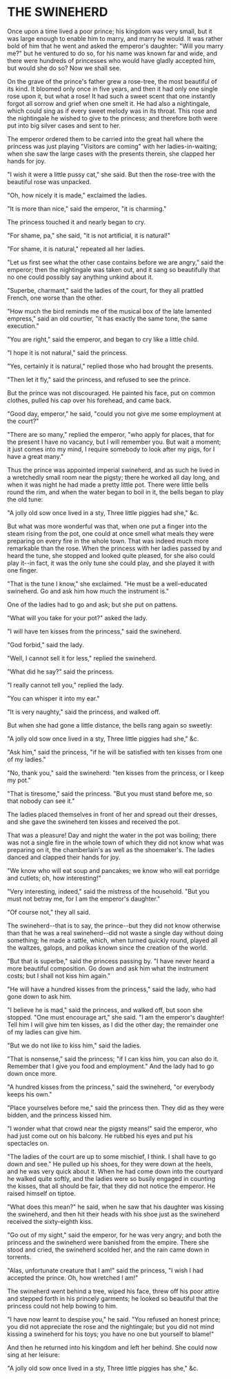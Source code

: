 # THE SWINEHERD

Once upon a time lived a poor prince; his kingdom was very
small, but it was large enough to enable him to marry, and marry he
would. It was rather bold of him that he went and asked the
emperor's daughter: "Will you marry me?" but he ventured to do so, for
his name was known far and wide, and there were hundreds of princesses
who would have gladly accepted him, but would she do so? Now we
shall see.

On the grave of the prince's father grew a rose-tree, the most
beautiful of its kind. It bloomed only once in five years, and then it
had only one single rose upon it, but what a rose! It had such a sweet
scent that one instantly forgot all sorrow and grief when one smelt
it. He had also a nightingale, which could sing as if every sweet
melody was in its throat. This rose and the nightingale he wished to
give to the princess; and therefore both were put into big silver
cases and sent to her.

The emperor ordered them to be carried into the great hall where
the princess was just playing "Visitors are coming" with her
ladies-in-waiting; when she saw the large cases with the presents
therein, she clapped her hands for joy.

"I wish it were a little pussy cat," she said. But then the
rose-tree with the beautiful rose was unpacked.

"Oh, how nicely it is made," exclaimed the ladies.

"It is more than nice," said the emperor, "it is charming."

The princess touched it and nearly began to cry.

"For shame, pa," she said, "it is not artificial, it is natural!"

"For shame, it is natural," repeated all her ladies.

"Let us first see what the other case contains before we are
angry," said the emperor; then the nightingale was taken out, and it
sang so beautifully that no one could possibly say anything unkind
about it.

"Superbe, charmant," said the ladies of the court, for they all
prattled French, one worse than the other.

"How much the bird reminds me of the musical box of the late
lamented empress," said an old courtier, "it has exactly the same
tone, the same execution."

"You are right," said the emperor, and began to cry like a
little child.

"I hope it is not natural," said the princess.

"Yes, certainly it is natural," replied those who had brought
the presents.

"Then let it fly," said the princess, and refused to see the
prince.

But the prince was not discouraged. He painted his face, put on
common clothes, pulled his cap over his forehead, and came back.

"Good day, emperor," he said, "could you not give me some
employment at the court?"

"There are so many," replied the emperor, "who apply for places,
that for the present I have no vacancy, but I will remember you. But
wait a moment; it just comes into my mind, I require somebody to
look after my pigs, for I have a great many."

Thus the prince was appointed imperial swineherd, and as such he
lived in a wretchedly small room near the pigsty; there he worked
all day long, and when it was night he had made a pretty little pot.
There were little bells round the rim, and when the water began to
boil in it, the bells began to play the old tune:

  "A jolly old sow once lived in a sty,
  Three little piggies had she," &c.

But what was more wonderful was that, when one put a finger into the
steam rising from the pot, one could at once smell what meals they
were preparing on every fire in the whole town. That was indeed much
more remarkable than the rose. When the princess with her ladies
passed by and heard the tune, she stopped and looked quite pleased,
for she also could play it--in fact, it was the only tune she could
play, and she played it with one finger.

"That is the tune I know," she exclaimed. "He must be a
well-educated swineherd. Go and ask him how much the instrument is."

One of the ladies had to go and ask; but she put on pattens.

"What will you take for your pot?" asked the lady.

"I will have ten kisses from the princess," said the swineherd.

"God forbid," said the lady.

"Well, I cannot sell it for less," replied the swineherd.

"What did he say?" said the princess.

"I really cannot tell you," replied the lady.

"You can whisper it into my ear."

"It is very naughty," said the princess, and walked off.

But when she had gone a little distance, the bells rang again so
sweetly:

  "A jolly old sow once lived in a sty,
  Three little piggies had she," &c.


"Ask him," said the princess, "if he will be satisfied with ten
kisses from one of my ladies."

"No, thank you," said the swineherd: "ten kisses from the
princess, or I keep my pot."

"That is tiresome," said the princess. "But you must stand
before me, so that nobody can see it."

The ladies placed themselves in front of her and spread out
their dresses, and she gave the swineherd ten kisses and received
the pot.

That was a pleasure! Day and night the water in the pot was
boiling; there was not a single fire in the whole town of which they
did not know what was preparing on it, the chamberlain's as well as
the shoemaker's. The ladies danced and clapped their hands for joy.

"We know who will eat soup and pancakes; we know who will eat
porridge and cutlets; oh, how interesting!"

"Very interesting, indeed," said the mistress of the household.
"But you must not betray me, for I am the emperor's daughter."

"Of course not," they all said.

The swineherd--that is to say, the prince--but they did not know
otherwise than that he was a real swineherd--did not waste a single
day without doing something; he made a rattle, which, when turned
quickly round, played all the waltzes, galops, and polkas known
since the creation of the world.

"But that is superbe," said the princess passing by. "I have never
heard a more beautiful composition. Go down and ask him what the
instrument costs; but I shall not kiss him again."

"He will have a hundred kisses from the princess," said the
lady, who had gone down to ask him.

"I believe he is mad," said the princess, and walked off, but soon
she stopped. "One must encourage art," she said. "I am the emperor's
daughter! Tell him I will give him ten kisses, as I did the other day;
the remainder one of my ladies can give him.

"But we do not like to kiss him," said the ladies.

"That is nonsense," said the princess; "if I can kiss him, you can
also do it. Remember that I give you food and employment." And the
lady had to go down once more.

"A hundred kisses from the princess," said the swineherd, "or
everybody keeps his own."

"Place yourselves before me," said the princess then. They did
as they were bidden, and the princess kissed him.

"I wonder what that crowd near the pigsty means!" said the
emperor, who had just come out on his balcony. He rubbed his eyes
and put his spectacles on.

"The ladies of the court are up to some mischief, I think. I shall
have to go down and see." He pulled up his shoes, for they were down
at the heels, and he was very quick about it. When he had come down
into the courtyard he walked quite softly, and the ladies were so
busily engaged in counting the kisses, that all should be fair, that
they did not notice the emperor. He raised himself on tiptoe.

"What does this mean?" he said, when he saw that his daughter
was kissing the swineherd, and then hit their heads with his shoe just
as the swineherd received the sixty-eighth kiss.

"Go out of my sight," said the emperor, for he was very angry; and
both the princess and the swineherd were banished from the empire.
There she stood and cried, the swineherd scolded her, and the rain
came down in torrents.

"Alas, unfortunate creature that I am!" said the princess, "I wish
I had accepted the prince. Oh, how wretched I am!"

The swineherd went behind a tree, wiped his face, threw off his
poor attire and stepped forth in his princely garments; he looked so
beautiful that the princess could not help bowing to him.

"I have now learnt to despise you," he said. "You refused an
honest prince; you did not appreciate the rose and the nightingale;
but you did not mind kissing a swineherd for his toys; you have no one
but yourself to blame!"

And then he returned into his kingdom and left her behind. She
could now sing at her leisure:

  "A jolly old sow once lived in a sty,
  Three little piggies has she," &c.




